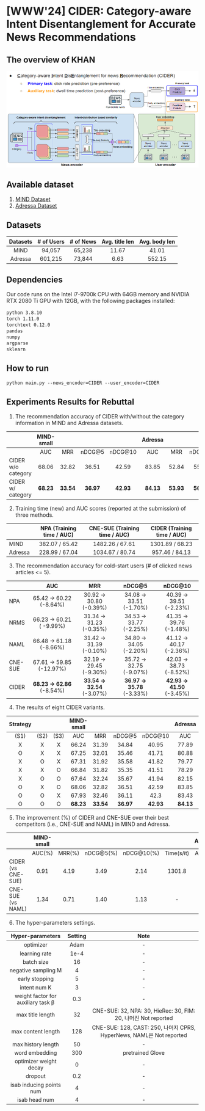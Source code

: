 # [WWW'24] CIDER: Category-aware Intent Disentanglement for Accurate News Recommendations

## The overview of KHAN
![The overview of KHAN](./assets/overview.PNG)

## Available dataset
1. [MIND Dataset](https://msnews.github.io/)
2. [Adressa Dataset](https://reclab.idi.ntnu.no/dataset/)

## Datasets
|Datasets|# of Users|# of News|Avg. title len|Avg. body len|
|:---:|:---:|:---:|:---:|:---:|
|MIND|94,057|65,238|11.67|41.01|
|Adressa|601,215|73,844|6.63|552.15|

## Dependencies
Our code runs on the Intel i7-9700k CPU with 64GB memory and NVIDIA RTX 2080 Ti GPU with 12GB, with the following packages installed:
```
python 3.8.10
torch 1.11.0
torchtext 0.12.0
pandas
numpy
argparse
sklearn
```
## How to run
```
python main.py --news_encoder=CIDER --user_encoder=CIDER
```

## Experiments Results for Rebuttal

 1. The recommendation accuracy of CIDER with/without the category information in MIND and Adressa datasets.

|     　               | **MIND-small**                      |||| **Adressa**                     ||||
|----------------------|:----------:|:-----:|:------:|:--------:|:-------:|:-----:|:------:|:-------:|
| 　                   |     AUC    |  MRR  | nDCG@5 |  nDCG@10 |   AUC   |  MRR  | nDCG@5 | nDCG@10 |
| CIDER   w/o category |    68.06   | 32.82 |  36.51 |   42.59  |  83.85  | 52.84 |  55.33 |  60.35  |
|  CIDER   w/ category |  **68.23** | **33.54** |  **36.97** | **42.93**    |  **84.13**  | **53.93** |  **56.64** |  **61.15**  |

 2. Training time (new) and AUC scores (reported at the submission) of three methods.

|         | NPA (Training time / AUC) | CNE-SUE (Training time / AUC) | **CIDER** (Training time / AUC) |
|---------|:-------------------------:|:-----------------------------:|:---------------------------:|
|   MIND  |       382.07 / 65.42      |        1482.26 / 67.61        |       1301.89 / 68.23       |
| Adressa |       228.99 / 67.04      |        1034.67 / 80.74        |        957.46 / 84.13       |

3. The recommendation accuracy for cold-start users (# of clicked news articles <= 5).

|         |            AUC           |           MRR           |          nDCG@5         |         nDCG@10         |
|---------|:------------------------:|:-----------------------:|:-----------------------:|:-----------------------:|
|   NPA   |  65.42 → 60.22  (-8.64%) | 30.92 → 30.80  (-0.39%) | 34.08 → 33.51  (-1.70%) | 40.39 → 39.51  (-2.23%) |
|   NRMS  | 66.23 → 60.21  ( -9.99%) | 31.34 → 31.23  (-0.35%) | 34.53 → 33.77  (-2.25%) | 41.35 → 39.76  (-1.48%) |
|   NAML  |  66.48 → 61.18  (-8.66%) | 31.42 → 31.39  (-0.10%) | 34.80 → 34.05  (-2.20%) | 41.12 → 40.17  (-2.36%) |
| CNE-SUE | 67.61 → 59.85  (-12.97%) | 32.19 → 29.45  (-9.30%) | 35.72 → 32.75  (-9.07%) | 42.03 → 38.73  (-8.52%) |
|  CIDER  |  **68.23 → 62.86** (-8.54%)  | **33.54 → 32.54**  (-3.07%) | **36.97 → 35.78**  (-3.33%) | **42.93 → 41.50**  (-3.45%) |

4. The results of eight CIDER variants.

|     Strategy |      |      | MIND-small |       |        |          | Adressa |       |        |         |
|:------------:|:----:|:----:|:----------:|:-----:|:------:|:--------:|:-------:|:-----:|:------:|:-------:|
|     (S1)     | (S2) | (S3) |     AUC    |  MRR  | nDCG@5 |  nDCG@10 |   AUC   |  MRR  | nDCG@5 | nDCG@10 |
|       X      |   X  |   X  |    66.24   | 31.39 |  34.84 |   40.95  |  77.89  | 48.31 |  49.04 |  55.46  |
|       O      |   X  |   X  |    67.25   | 32.01 |  35.46 |   41.71  |  80.88  | 50.94 |  52.66 |  58.86  |
|       X      |   O  |   X  |    67.31   | 31.92 |  35.58 |   41.82  |  79.77  | 50.47 |  51.99 |  58.68  |
|       X      |   X  |   O  |    66.84   | 31.82 |  35.35 |   41.51  |  78.29  | 50.06 |  49.91 |  57.04  |
|       X      |   O  |   O  |    67.64   | 32.24 |  35.67 |   41.94  |  82.15  |   52  |  53.31 |  59.13  |
|       O      |   X  |   O  |    68.06   | 32.82 |  36.51 |   42.59  |  83.85  | 52.84 |  55.33 |  60.35  |
|       O      |   O  |   X  |    67.93   | 32.46 |  36.11 |   42.3   |  83.43  | 52.77 |  55.18 |  60.32  |
|       O      |   O  |   O  |    **68.23**   | **33.54** |  **36.97** | **42.93**    |  **84.13**  | **53.93** |  **56.64** |  **61.14**  |

5. The improvement (%) of CIDER and CNE-SUE over their best competitors (i.e., CNE-SUE and NAML) in MIND and Adressa.

|                    | MIND-small |        |           |            |            | Adressa |        |           |            |            |
|--------------------|:----------:|:------:|:---------:|:----------:|:----------:|:-------:|:------:|:---------:|:----------:|:----------:|
|                    |   AUC(%)   | MRR(%) | nDCG@5(%) | nDCG@10(%) | Time(s/it) |  AUC(%) | MRR(%) | nDCG@5(%) | nDCG@10(%) | Time(s/it) |
| CIDER (vs CNE-SUE) |    0.91    |  4.19  |    3.49   |    2.14    |   1301.8   |   4.19  |  6.31  |   12.81   |    7.04    |    957.4   |
|  CNE-SUE (vs NAML) |    1.34    |  0.71  |    1.40   |    1.13    |      -     |    -    |    -   |     -     |      -     |      -     |

6. The hyper-parameters settings.

|          Hyper-parameters          | Setting |                                 Note                                 |
|:----------------------------------:|:-------:|:--------------------------------------------------------------------:|
|              optimizer             |   Adam  |                                   -                                  |
|            learning rate           |   1e-4  |                                   -                                  |
|             batch size             |    16   |                                   -                                  |
|         negative sampling M        |    4    |                                   -                                  |
|           early stopping           |    5    |                                   -                                  |
|            intent num K            |    3    |                                   -                                  |
| weight factor for auxiliary task β |   0.3   |                                   -                                  |
|          max title length          |    32   |    CNE-SUE: 32, NPA: 30, HieRec: 30, FIM: 20, 나머진 Not reported    |
|         max content length         |   128   | CNE-SUE: 128, CAST: 250, 나머지 CPRS, HyperNews, NAML은 Not reported |
|         max history length         |    50   |                                   -                                  |
|           word embedding           |   300   |                           pretrained Glove                           |
|       optimizer weight decay       |    0    |                                   -                                  |
|               dropout              |   0.2   |                                   -                                  |
|      isab inducing points num      |    4    |                                   -                                  |
|            isab head num           |    4    |                                   -                                  |

